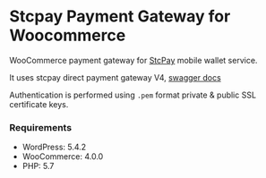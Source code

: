 # Stcpay Payment Gateway for Woocommerce
WooCommerce payment gateway for [StcPay](https://stcpay.com.sa/) mobile wallet service.

It uses stcpay direct payment gateway V4, [swagger docs](https://b2btest.stcpay.com.sa/B2B.DirectPayment.WebApi/swagger/ui/index#/)

Authentication is performed using `.pem` format private & public SSL certificate keys.

### Requirements
* WordPress: 5.4.2
* WooCommerce: 4.0.0
* PHP: 5.7
